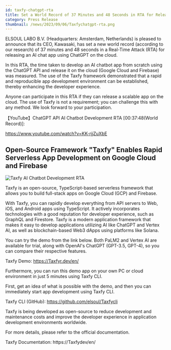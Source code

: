```yaml
---
id: taxfy-chatgpt-rta
title: Set a World Record of 37 Minutes and 48 Seconds in RTA for Releasing an AI Chat App Using ChatGPT on the Cloud
category: Press Release
thumbnail: /news/2023/09/06/Taxfychatgpt-rta.png
---
```


ELSOUL LABO B.V. (Headquarters: Amsterdam, Netherlands) is pleased to announce that its CEO, Kawasaki, has set a new world record (according to our research) of 37 minutes and 48 seconds in a Real-Time Attack (RTA) for releasing an AI chat app using ChatGPT on the cloud.

In this RTA, the time taken to develop an AI chatbot app from scratch using the ChatGPT API and release it on the cloud (Google Cloud and Firebase) was measured. The use of the Taxfy framework demonstrated that a rapid and reproducible app development environment can be established, thereby enhancing the developer experience.

Anyone can participate in this RTA if they can release a scalable app on the cloud. The use of Taxfy is not a requirement; you can challenge this with any method. We look forward to your participation.

【YouTube】ChatGPT API AI Chatbot Development RTA [00:37:48(World Record)]:

https://www.youtube.com/watch?v=KK-rjjZuXbE

## Open-Source Framework "Taxfy" Enables Rapid Serverless App Development on Google Cloud and Firebase

![Taxfy AI Chatbot Development RTA](/news/2023/09/06/Taxfychatgpt-rta-start.jpg)

Taxfy is an open-source, TypeScript-based serverless framework that allows you to build full-stack apps on Google Cloud (GCP) and Firebase.

With Taxfy, you can rapidly develop everything from API servers to Web, iOS, and Android apps using TypeScript. It actively incorporates technologies with a good reputation for developer experience, such as GraphQL and Firestore. Taxfy is a modern application framework that makes it easy to develop applications utilizing AI like ChatGPT and Vertex AI, as well as blockchain-based Web3 dApps using platforms like Solana.

You can try the demo from the link below. Both PaLM2 and Vertex AI are available for trial, along with OpenAI's ChatGPT (GPT-3.5, GPT-4), so you can compare their respective features.

Taxfy Demo: https://Taxfyr.dev/en/

Furthermore, you can run this demo app on your own PC or cloud environment in just 5 minutes using Taxfy CLI.

First, get an idea of what is possible with the demo, and then you can immediately start app development using Taxfy CLI.

Taxfy CLI (GitHub): https://github.com/elsoul/Taxfycli

Taxfy is being developed as open-source to reduce development and maintenance costs and improve the developer experience in application development environments worldwide.

For more details, please refer to the official documentation.

Taxfy Documentation: https://Taxfydev/en/
